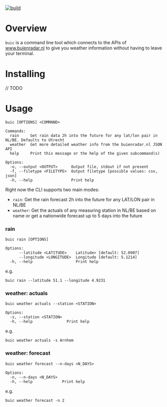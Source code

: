 [![build](https://github.com/qdegraaf/buic/.github/workflows/ci.yml/badge.svg)](https://github.com/qdegraaf/buic/.github/workflows/ci.yml)

# Overview

`buic` is a command line tool which connects to the APIs of www.buienradar.nl to give you weather information without
having to leave your terminal.

# Installing

// TODO


# Usage
```
buic [OPTIONS] <COMMAND>

Commands:
  rain     Get rain data 2h into the future for any lat/lon pair in NL/BE. Defaults to Utrecht
  weather  Get more detailed weather info from the buienradar.nl JSON API
  help     Print this message or the help of the given subcommand(s)

Options:
  -o, --output <OUTPUT>      Output file, stdout if not present
  -f, --filetype <FILETYPE>  Output filetype [possible values: csv, json]
  -h, --help                 Print help

```

Right now the CLI supports two main modes:
- `rain`: Get the rain forecast 2h into the future for any LAT/LON pair in NL/BE
- `weather`: Get the actuals of any measuring station in NL/BE based on name or get a nationwide forecast up 
to 5 days into the future

### rain
```
buic rain [OPTIONS]

Options:
      --latitude <LATITUDE>    Latitude> [default: 52.0907]
      --longitude <LONGITUDE>  Longitude [default: 5.1214]
  -h, --help                   Print help
```
e.g. 
```
buic rain --latitude 51.1 --longitude 4.9231
```
### weather: actuals
```
buic weather actuals --station <STATION>

Options:
  -s, --station <STATION>  
  -h, --help               Print help
```
e.g. 
```
buic weather actuals -s Arnhem
```

### weather: forecast
```
buic weather forecast --n-days <N_DAYS>

Options:
  -n, --n-days <N_DAYS>  
  -h, --help             Print help
```
e.g.
```
buic weather forecast -n 2
```
